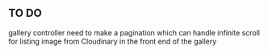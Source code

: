 ## TO DO
gallery controller need to make a pagination which can handle infinite scroll for listing image from Cloudinary in the front end of the gallery